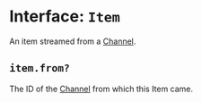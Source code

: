 # Interface: `Item`

An item streamed from a [Channel](./channels/channel.md).

## `item.from?`

The ID of the [Channel](./channels/channel.md) from which this Item came.